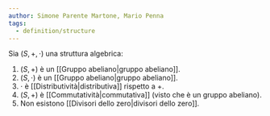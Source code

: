 ```yaml
---
author: Simone Parente Martone, Mario Penna
tags:
  - definition/structure
---
```

Sia $(S, +, \cdot)$ una struttura algebrica:
1. $(S,+)$ è un [[Gruppo abeliano|gruppo abeliano]].
2. $(S,\cdot)$ è un [[Gruppo abeliano|gruppo abeliano]].
3. $\cdot$ è [[Distributività|distributiva]] rispetto a $+$.
4. $(S,+)$ è [[Commutatività|commutativa]] (visto che è un gruppo abeliano).
5. Non esistono [[Divisori dello zero|divisori dello zero]].
